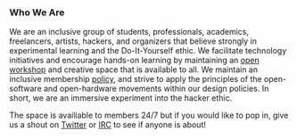 
### Who We Are
We are an inclusive group of students, professionals, academics, freelancers, artists, hackers, and organizers that believe strongly in experimental learning and the Do-It-Yourself ethic. We facilitate technology initiatives and encourage hands-on learning by maintaining an [open workshop](/about/facility.html) and creative space that is available to all. We maintain an inclusive membership [policy](/about/rules_and_policies.html), and strive to apply the principles of the open-software and open-hardware movements within our design policies. In short, we are an immersive experiment into the hacker ethic.

The space is availiable to members 24/7 but if you would like to pop in, give us a shout on [Twitter](http://twitter.com/farsetlabs) or [IRC](irc://irc.freenode.net/farsetlabs) to see if anyone is about!
